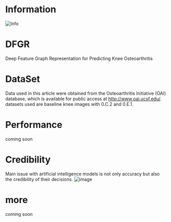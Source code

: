 # Information
![Info](https://github-stats.ubrong.com/api?username=jeojava&show_icons=true)

# DFGR
Deep Feature Graph Representation for Predicting Knee Osteoarthritis
# DataSet
Data used in this article were obtained from the Osteoarthritis Initiative (OAI) database, which is available for public access at http://www.oai.ucsf.edu/. datasets used are baseline knee images with 0.C.2 and 0.E.1.
# Performance
coming soon
# Credibility
Main issue with artificial intelligence models is not only accuracy but also the credibility of their decisions.
![image](pic/heatmap.png)
# more 
coming soon
